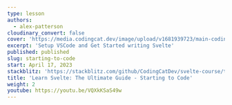 ```yaml
---
type: lesson
authors:
  - alex-patterson
cloudinary_convert: false
cover: 'https://media.codingcat.dev/image/upload/v1681939723/main-codingcatdev-photo/courses/svelte/starting-to-code.png'
excerpt: 'Setup VSCode and Get Started writing Svelte'
published: published
slug: starting-to-code
start: April 17, 2023
stackblitz: 'https://stackblitz.com/github/CodingCatDev/svelte-course/tree/03-starting-to-code?embed=1&file=apps/svelte-site/src/routes/%2Bpage.svelte'
title: 'Learn Svelte: The Ultimate Guide - Starting to Code'
weight: 2
youtube: https://youtu.be/VQXkKSaS49w
---
```

